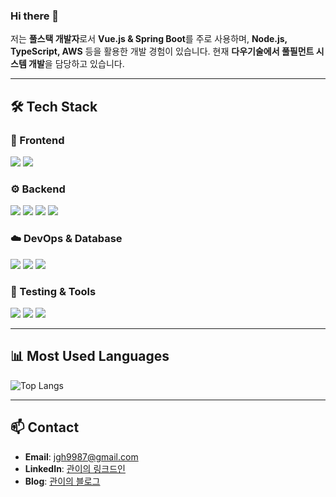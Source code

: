 ### Hi there 👋

저는 **풀스택 개발자**로서 **Vue.js & Spring Boot**를 주로 사용하며, **Node.js, TypeScript, AWS** 등을 활용한 개발 경험이 있습니다.
현재 **다우기술에서 풀필먼트 시스템 개발**을 담당하고 있습니다.

---

## 🛠 Tech Stack

### 🚀 Frontend
<img src="https://img.shields.io/badge/Vue.js-4FC08D?style=for-the-badge&logo=vue.js&logoColor=white"/> <img src="https://img.shields.io/badge/Vuetify-1867C0?style=for-the-badge&logo=vuetify&logoColor=white"/>

### ⚙️ Backend
<img src="https://img.shields.io/badge/SpringBoot-6DB33F?style=for-the-badge&logo=springboot&logoColor=white"/> <img src="https://img.shields.io/badge/Node.js-339933?style=for-the-badge&logo=node.js&logoColor=white"/> <img src="https://img.shields.io/badge/Express.js-000000?style=for-the-badge&logo=express&logoColor=white"/> <img src="https://img.shields.io/badge/NestJS-E0234E?style=for-the-badge&logo=nestjs&logoColor=white"/>


### ☁️ DevOps & Database
<img src="https://img.shields.io/badge/AWS-232F3E?style=for-the-badge&logo=amazonaws&logoColor=white"/> <img src="https://img.shields.io/badge/MySQL-4479A1?style=for-the-badge&logo=mysql&logoColor=white"/> <img src="https://img.shields.io/badge/PostgreSQL-336791?style=for-the-badge&logo=postgresql&logoColor=white"/> 

### 🧪 Testing & Tools
<img src="https://img.shields.io/badge/JUnit-25A162?style=for-the-badge&logo=junit5&logoColor=white"/> <img src="https://img.shields.io/badge/Vite-646CFF?style=for-the-badge&logo=vite&logoColor=white"/> <img src="https://img.shields.io/badge/pnpm-F69220?style=for-the-badge&logo=pnpm&logoColor=white"/>

---

## 📊 Most Used Languages
![Top Langs](https://github-readme-stats.vercel.app/api/top-langs/?username=kwan2&layout=compact&theme=dracula)

---

## 📫 Contact
- **Email**: jgh9987@gmail.com
- **LinkedIn**: [관이의 링크드인](https://www.linkedin.com/in/%EA%B4%80%ED%9D%AC-%EC%A0%95-b49a5a301)
- **Blog**: [관이의 블로그](https://kwanh22.tistory.com)
